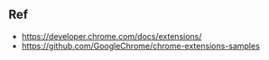 ## Ref
* https://developer.chrome.com/docs/extensions/
* https://github.com/GoogleChrome/chrome-extensions-samples